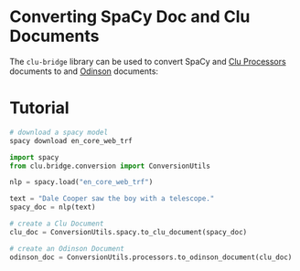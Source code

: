 # Converting SpaCy Doc and Clu Documents

The `clu-bridge` library can be used to convert SpaCy and [Clu Processors](https://github.com/clulab/processors) documents to and [Odinson](https://github.com/lum-ai/odinson) documents:

# Tutorial

```bash
# download a spacy model
spacy download en_core_web_trf
```

```python
import spacy
from clu.bridge.conversion import ConversionUtils

nlp = spacy.load("en_core_web_trf")

text = "Dale Cooper saw the boy with a telescope."
spacy_doc = nlp(text)

# create a Clu Document
clu_doc = ConversionUtils.spacy.to_clu_document(spacy_doc)

# create an Odinson Document
odinson_doc = ConversionUtils.processors.to_odinson_document(clu_doc)
```